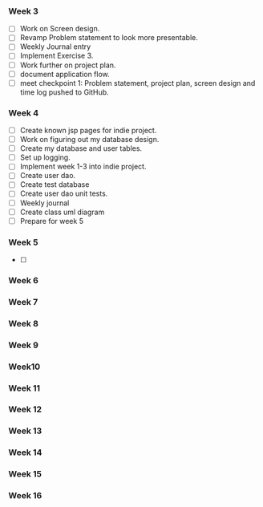 ### Week 3
- [ ] Work on Screen design.
- [ ] Revamp Problem statement to look more presentable.
- [ ] Weekly Journal entry
- [ ] Implement Exercise 3.
- [ ] Work further on project plan.
- [ ] document application flow.
- [ ] meet checkpoint 1: Problem statement, project plan, screen design and time log pushed to GitHub. 

### Week 4
- [ ] Create known jsp pages for indie project.
- [ ] Work on figuring out my database design.
- [ ] Create my database and user tables.
- [ ] Set up logging.
- [ ] Implement week 1-3 into indie project.
- [ ] Create user dao.
- [ ] Create test database
- [ ] Create user dao unit tests.
- [ ] Weekly journal
- [ ] Create class uml diagram
- [ ] Prepare for week 5

### Week 5
- [ ] 

### Week 6

### Week 7

### Week 8

### Week 9

### Week10

### Week 11

### Week 12

### Week 13

### Week 14

### Week 15

### Week 16

